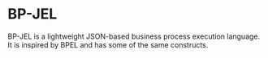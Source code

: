 # BP-JEL 
BP-JEL is a lightweight JSON-based business process execution language.  It is inspired by BPEL and has some of the same constructs.
